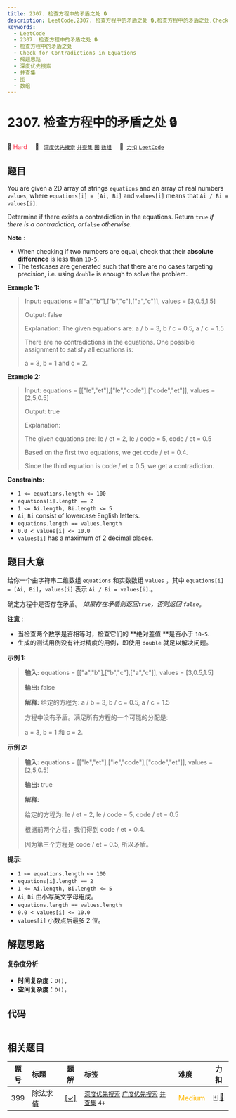 ```yaml
---
title: 2307. 检查方程中的矛盾之处 🔒
description: LeetCode,2307. 检查方程中的矛盾之处 🔒,检查方程中的矛盾之处,Check for Contradictions in Equations,解题思路,深度优先搜索,并查集,图,数组
keywords:
  - LeetCode
  - 2307. 检查方程中的矛盾之处 🔒
  - 检查方程中的矛盾之处
  - Check for Contradictions in Equations
  - 解题思路
  - 深度优先搜索
  - 并查集
  - 图
  - 数组
---
```


# 2307. 检查方程中的矛盾之处 🔒

🔴 <font color=#ff334b>Hard</font>&emsp; 🔖&ensp; [`深度优先搜索`](/tag/depth-first-search.md) [`并查集`](/tag/union-find.md) [`图`](/tag/graph.md) [`数组`](/tag/array.md)&emsp; 🔗&ensp;[`力扣`](https://leetcode.cn/problems/check-for-contradictions-in-equations) [`LeetCode`](https://leetcode.com/problems/check-for-contradictions-in-equations)

## 题目

You are given a 2D array of strings `equations` and an array of real numbers
`values`, where `equations[i] = [Ai, Bi]` and `values[i]` means that `Ai / Bi
= values[i]`.

Determine if there exists a contradiction in the equations. Return `true` _if
there is a contradiction, or_`false` _otherwise_.

**Note** :

  * When checking if two numbers are equal, check that their **absolute difference** is less than `10-5`.
  * The testcases are generated such that there are no cases targeting precision, i.e. using `double` is enough to solve the problem.



**Example 1:**

> Input: equations = [["a","b"],["b","c"],["a","c"]], values = [3,0.5,1.5]
> 
> Output: false
> 
> Explanation: The given equations are: a / b = 3, b / c = 0.5, a / c = 1.5
> 
> There are no contradictions in the equations. One possible assignment to satisfy all equations is:
> 
> a = 3, b = 1 and c = 2.

**Example 2:**

> Input: equations = [["le","et"],["le","code"],["code","et"]], values = [2,5,0.5]
> 
> Output: true
> 
> Explanation:
> 
> The given equations are: le / et = 2, le / code = 5, code / et = 0.5
> 
> Based on the first two equations, we get code / et = 0.4.
> 
> Since the third equation is code / et = 0.5, we get a contradiction.

**Constraints:**

  * `1 <= equations.length <= 100`
  * `equations[i].length == 2`
  * `1 <= Ai.length, Bi.length <= 5`
  * `Ai`, `Bi` consist of lowercase English letters.
  * `equations.length == values.length`
  * `0.0 < values[i] <= 10.0`
  * `values[i]` has a maximum of 2 decimal places.


## 题目大意

给你一个由字符串二维数组 `equations` 和实数数组  `values` ，其中 `equations[i] = [Ai,
Bi]`，`values[i]` 表示 `Ai / Bi = values[i]`.。

确定方程中是否存在矛盾。 _如果存在矛盾则返回`true`，否则返回 `false`_。

**注意** :

  * 当检查两个数字是否相等时，检查它们的 **绝对差值  **是否小于 `10-5`.
  * 生成的测试用例没有针对精度的用例，即使用 `double` 就足以解决问题。



**示例 1:**

> 
> 
> 
> 
> 
> **输入:** equations = [["a","b"],["b","c"],["a","c"]], values = [3,0.5,1.5]
> 
> **输出:** false
> 
> **解释:** 给定的方程为: a / b = 3, b / c = 0.5, a / c = 1.5
> 
> 方程中没有矛盾。满足所有方程的一个可能的分配是:
> 
> a = 3, b = 1 和 c = 2.
> 
> 

**示例 2:**

> 
> 
> 
> 
> 
> **输入:** equations = [["le","et"],["le","code"],["code","et"]], values = [2,5,0.5]
> 
> **输出:** true
> 
> **解释:**
> 
> 给定的方程为: le / et = 2, le / code = 5, code / et = 0.5
> 
> 根据前两个方程，我们得到 code / et = 0.4.
> 
> 因为第三个方程是 code / et = 0.5, 所以矛盾。
> 
> 



**提示:**

  * `1 <= equations.length <= 100`
  * `equations[i].length == 2`
  * `1 <= Ai.length, Bi.length <= 5`
  * `Ai`, `Bi` 由小写英文字母组成。
  * `equations.length == values.length`
  * `0.0 < values[i] <= 10.0`
  * `values[i]` 小数点后最多 2 位。


## 解题思路

#### 复杂度分析

- **时间复杂度**：`O()`，
- **空间复杂度**：`O()`，

## 代码

```javascript

```

## 相关题目

<!-- prettier-ignore -->
| 题号 | 标题 | 题解 | 标签 | 难度 | 力扣 |
| :------: | :------ | :------: | :------ | :------ | :------: |
| 399 | 除法求值 | [[✓]](/problem/0399.md) |  [`深度优先搜索`](/tag/depth-first-search.md) [`广度优先搜索`](/tag/breadth-first-search.md) [`并查集`](/tag/union-find.md) `4+` | <font color=#ffb800>Medium</font> | [🀄️](https://leetcode.cn/problems/evaluate-division) [🔗](https://leetcode.com/problems/evaluate-division) |